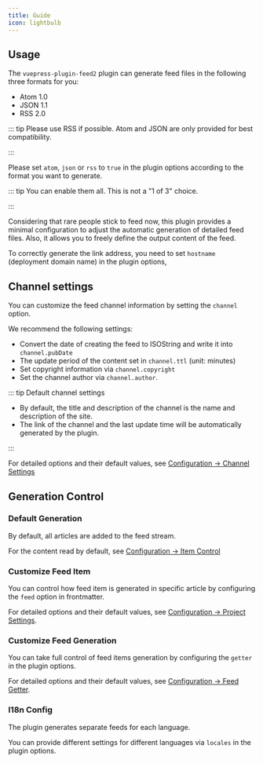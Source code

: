 ```yaml
---
title: Guide
icon: lightbulb
---
```


## Usage

The `vuepress-plugin-feed2` plugin can generate feed files in the following three formats for you:

- Atom 1.0
- JSON 1.1
- RSS 2.0

::: tip Please use RSS if possible. Atom and JSON are only provided for best compatibility.

:::

Please set `atom`, `json` or `rss` to `true` in the plugin options according to the format you want to generate.

::: tip You can enable them all. This is not a "1 of 3" choice.

:::

Considering that rare people stick to feed now, this plugin provides a minimal configuration to adjust the automatic generation of detailed feed files. Also, it allows you to freely define the output content of the feed.

To correctly generate the link address, you need to set `hostname` (deployment domain name) in the plugin options,

## Channel settings

You can customize the feed channel information by setting the `channel` option.

We recommend the following settings:

- Convert the date of creating the feed to ISOString and write it into `channel.pubDate`
- The update period of the content set in `channel.ttl` (unit: minutes)
- Set copyright information via `channel.copyright`
- Set the channel author via `channel.author`.

::: tip Default channel settings

- By default, the title and description of the channel is the name and description of the site.
- The link of the channel and the last update time will be automatically generated by the plugin.

:::

For detailed options and their default values, see [Configuration → Channel Settings](./config/channel.md)

## Generation Control

### Default Generation

By default, all articles are added to the feed stream.

For the content read by default, see [Configuration → Item Control](./config/item.md)

### Customize Feed Item

You can control how feed item is generated in specific article by configuring the `feed` option in frontmatter.

For detailed options and their default values, see [Configuration → Project Settings](./config/item.md).

### Customize Feed Generation

You can take full control of feed items generation by configuring the `getter` in the plugin options.

For detailed options and their default values, see [Configuration → Feed Getter](./config/getter.md).

### I18n Config

The plugin generates separate feeds for each language.

You can provide different settings for different languages via `locales` in the plugin options.
